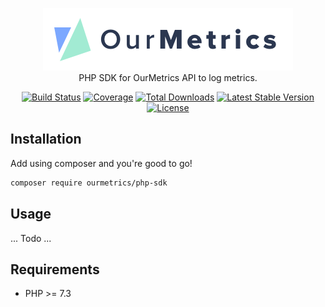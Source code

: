 <p align="center" style="text-align: center">
<img src="logo.png" alt="OurMetrics logo" height="100" />
<br/>PHP SDK for OurMetrics API to log metrics.
</p>
    
<p align="center" style="text-align: center"> 
<a href="https://travis-ci.org/OurMetrics/php-sdk"><img src="https://img.shields.io/travis/OurMetrics/php-sdk.svg?style=flat-square" alt="Build Status"></a>
<a href="https://coveralls.io/github/OurMetrics/php-sdk"><img src="https://img.shields.io/coveralls/OurMetrics/php-sdk.svg?style=flat-square" alt="Coverage"></a>
<a href="https://packagist.org/packages/ourmetrics/php-sdk"><img src="https://img.shields.io/packagist/dt/ourmetrics/php-sdk.svg?style=flat-square" alt="Total Downloads"></a>
<a href="https://packagist.org/packages/ourmetrics/php-sdk"><img src="https://img.shields.io/packagist/v/ourmetrics/php-sdk.svg?style=flat-square" alt="Latest Stable Version"></a>
<a href="https://packagist.org/packages/ourmetrics/php-sdk"><img src="https://img.shields.io/packagist/l/ourmetrics/php-sdk.svg?style=flat-square" alt="License"></a>
</p>

## Installation

Add using composer and you're good to go! 

```bash
composer require ourmetrics/php-sdk
```

## Usage

... Todo ...

## Requirements
* PHP >= 7.3
